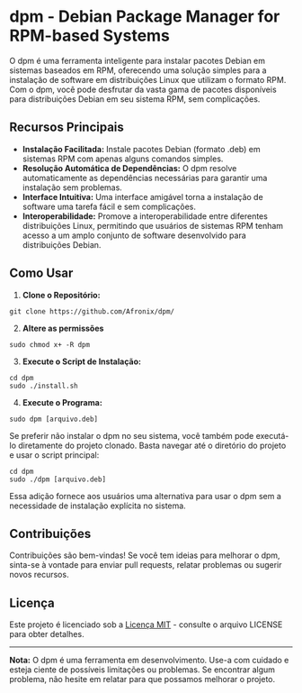 # dpm - Debian Package Manager for RPM-based Systems

O dpm é uma ferramenta inteligente para instalar pacotes Debian em sistemas baseados em RPM, oferecendo uma solução simples para a instalação de software em distribuições Linux que utilizam o formato RPM. Com o dpm, você pode desfrutar da vasta gama de pacotes disponíveis para distribuições Debian em seu sistema RPM, sem complicações.

## Recursos Principais

- **Instalação Facilitada:** Instale pacotes Debian (formato .deb) em sistemas RPM com apenas alguns comandos simples.
- **Resolução Automática de Dependências:** O dpm resolve automaticamente as dependências necessárias para garantir uma instalação sem problemas.
- **Interface Intuitiva:** Uma interface amigável torna a instalação de software uma tarefa fácil e sem complicações.
- **Interoperabilidade:** Promove a interoperabilidade entre diferentes distribuições Linux, permitindo que usuários de sistemas RPM tenham acesso a um amplo conjunto de software desenvolvido para distribuições Debian.

## Como Usar

1. **Clone o Repositório:**
```shell
git clone https://github.com/Afronix/dpm/
```
2. **Altere as permissões**
```shell
sudo chmod x+ -R dpm
```
3. **Execute o Script de Instalação:**
```shell
cd dpm
sudo ./install.sh
```
4. **Execute o Programa:**
```shell
sudo dpm [arquivo.deb]
```


Se preferir não instalar o dpm no seu sistema, você também pode executá-lo diretamente do projeto clonado. Basta navegar até o diretório do projeto e usar o script principal:
```shell
cd dpm
sudo ./dpm [arquivo.deb]
```

Essa adição fornece aos usuários uma alternativa para usar o dpm sem a necessidade de instalação explícita no sistema.


## Contribuições

Contribuições são bem-vindas! Se você tem ideias para melhorar o dpm, sinta-se à vontade para enviar pull requests, relatar problemas ou sugerir novos recursos.

## Licença

Este projeto é licenciado sob a [Licença MIT](https://opensource.org/licenses/MIT) - consulte o arquivo LICENSE para obter detalhes.

---

**Nota:** O dpm é uma ferramenta em desenvolvimento. Use-a com cuidado e esteja ciente de possíveis limitações ou problemas. Se encontrar algum problema, não hesite em relatar para que possamos melhorar o projeto.
